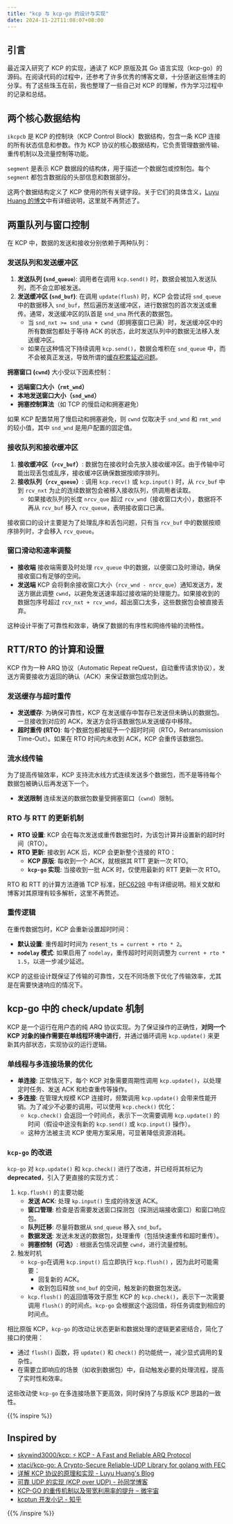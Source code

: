 ```yaml
---
title: "kcp 与 kcp-go 的设计与实现"
date: 2024-11-22T11:08:07+08:00
---
```


## 引言

最近深入研究了 KCP 的实现，通读了 KCP 原版及其 Go 语言实现（kcp-go）的源码。在阅读代码的过程中，还参考了许多优秀的博客文章，十分感谢这些博主的分享。有了这些珠玉在前，我也整理了一些自己对 KCP 的理解，作为学习过程中的记录和总结。

## 两个核心数据结构

`ikcpcb` 是 KCP 的控制块（KCP Control Block）数据结构，包含一条 KCP 连接的所有状态信息和参数。作为 KCP 协议的核心数据结构，它负责管理数据传输、重传机制以及流量控制等功能。

`segment` 是表示 KCP 数据段的结构体，用于描述一个数据包或控制包。每个 `segment` 都包含数据段的头部信息和数据部分。

这两个数据结构定义了 KCP 使用的所有关键字段。关于它们的具体含义，[Luyu Huang 的博文](https://luyuhuang.tech/2020/12/09/kcp.html#总结)中有详细说明，这里就不再赘述了。

## 两重队列与窗口控制

在 KCP 中，数据的发送和接收分别依赖于两种队列：

### 发送队列和发送缓冲区

1. **发送队列 (`snd_queue`**): 调用者在调用 `kcp.send()` 时，数据会被加入发送队列，而不会立即被发送。
2. **发送缓冲区 (`snd_buf`)**: 在调用 `update(flush)` 时，KCP 会尝试将 `snd_queue` 中的数据移入 `snd_buf`，然后遍历发送缓冲区，进行数据包的首次发送或重传。通常，发送缓冲区的队首是 `snd_una` 所代表的数据包。
    - 当 `snd_nxt >= snd_una + cwnd`（即拥塞窗口已满）时，发送缓冲区中的所有数据包都处于等待 ACK 的状态，此时发送队列中的数据无法移入发送缓冲区。
   - 如果在这种情况下持续调用 `kcp.send()`，数据会堆积在 `snd_queue` 中，而不会被真正发送，导致所谓的[缓存积累延迟问题](https://github.com/skywind3000/kcp/wiki/Flow-Control-for-Users)。

**拥塞窗口 (`cwnd`)** 大小受以下因素控制：

- **远端窗口大小（`rmt_wnd`）**
- **本地发送窗口大小（`snd_wnd`）**
- **拥塞控制算法**（如 TCP 的慢启动和拥塞避免）

如果 KCP 配置禁用了慢启动和拥塞避免，则 `cwnd` 仅取决于 `snd_wnd` 和 `rmt_wnd` 的较小值，其中 `snd_wnd` 是用户配置的固定值。

### 接收队列和接收缓冲区

1. **接收缓冲区（`rcv_buf`）**: 数据包在接收时会先放入接收缓冲区。由于传输中可能出现丢包或乱序，接收缓冲区确保数据按顺序排列。
2. **接收队列（`rcv_queue`）**: 调用 `kcp.recv()` 或 `kcp.input()` 时，从 `rcv_buf` 中到 `rcv_nxt` 为止的连续数据包会被移入接收队列，供调用者读取。
    - 如果接收队列的长度 `nrcv_que` 超过 `rcv_wnd`（接收窗口大小），数据将不再从 `rcv_buf` 移入 `rcv_queue`，表明接收窗口已满。

接收窗口的设计主要是为了处理乱序和丢包问题，只有当 `rcv_buf` 中的数据按顺序排列时，才会移入 `rcv_queue`。

### 窗口滑动和速率调整

- **接收端**
   接收端需要及时处理 `rcv_queue` 中的数据，以便窗口及时滑动，确保接收窗口有足够的空间。
- **发送端**
   KCP 会将剩余接收窗口大小（`rcv_wnd - nrcv_que`）通知发送方，发送方据此调整 `cwnd`，以避免发送速率超过接收端的处理能力。如果接收到的数据包序号超过 `rcv_nxt + rcv_wnd`，超出窗口太多，这些数据包会被直接丢弃。

这种设计平衡了可靠性和效率，确保了数据的有序性和网络传输的流畅性。

## RTT/RTO 的计算和设置

KCP 作为一种 ARQ 协议（Automatic Repeat reQuest，自动重传请求协议），发送方需要接收方返回的确认（ACK）来保证数据包成功到达。

### 发送缓存与超时重传

- **发送缓存**: 为确保可靠性，KCP 在发送缓存中暂存已发送但未确认的数据包。一旦接收到对应的 ACK，发送方会将该数据包从发送缓存中移除。
- **超时重传 (RTO)**: 每个数据包都被赋予一个超时时间（RTO，Retransmission Time-Out）。如果在 RTO 时间内未收到 ACK，KCP 会重传该数据包。

### 流水线传输

为了提高传输效率，KCP 支持流水线方式连续发送多个数据包，而不是等待每个数据包被确认后再发送下一个。

- **发送限制**
   连续发送的数据包数量受拥塞窗口（`cwnd`）限制。

### RTO 与 RTT 的更新机制

- **RTO 设置**: KCP 会在每次发送或重传数据包时，为该包计算并设置新的超时时间（RTO）。
- **RTO 更新**: 接收到 ACK 后，KCP 会更新整个连接的 RTO：
   - **KCP 原版**: 每收到一个 ACK，就根据其 RTT 更新一次 RTO。
  - **`kcp-go` 实现**: 当接收到一批 ACK 时，仅使用最新的 RTT 更新一次 RTO。

RTO 和 RTT 的计算方法遵循 TCP 标准，[RFC6298](https://datatracker.ietf.org/doc/html/rfc6298) 中有详细说明。相关文献和博客对其原理有较多解析，这里不再赘述。

### 重传逻辑

在重传数据包时，KCP 会重新设置超时时间：

- **默认设置**: 重传超时时间为 `resent_ts = current + rto * 2`。
- **`nodelay` 模式**: 如果启用了 `nodelay`，重传超时时间则调整为 `current + rto * 1.5`，以进一步减少延迟。

KCP 的这些设计既保证了传输的可靠性，又在不同场景下优化了传输效率，尤其是在需要快速响应的情况下。

## kcp-go 中的 check/update 机制

KCP 是一个运行在用户态的纯 ARQ 协议实现。为了保证操作的正确性，**对同一个 KCP 对象的操作需要在单线程环境中进行**，并通过循环调用 `kcp.update()` 来更新其内部状态，实现协议的运行逻辑。

### 单线程与多连接场景的优化

- **单连接**: 正常情况下，每个 KCP 对象需要周期性调用 `kcp.update()`，以处理定时任务、发送 ACK 和检查重传等操作。
- **多连接**: 在管理大规模 KCP 连接时，频繁调用 `kcp.update()` 会带来性能开销。为了减少不必要的调用，可以使用 `kcp.check()` 优化：
  - `kcp.check()` 会返回一个时间点，表示下一次需要调用 `kcp.update()` 的时间（假设中途没有新的 `kcp.send()` 或 `kcp.input()` 操作）。
  - 这种方法被主流 KCP 使用方案采用，可显著降低资源消耗。

### `kcp-go` 的改进

`kcp-go` 对 `kcp.update()` 和 `kcp.check()` 进行了改进，并已经将其标记为 **deprecated**，引入了更直接的实现方式：

1. `kcp.flush()` 的主要功能
   - **发送 ACK**: 处理 `kp.input()` 生成的待发送 ACK。
   - **窗口管理**: 检查是否需要发送窗口探测包（探测远端接收窗口）和窗口响应包。
   - **队列迁移**: 尽量将数据从 `snd_queue` 移入 `snd_buf`。
   - **数据发送**: 发送未发送的数据包，处理重传（包括快速重传和超时重传）。
   - **拥塞控制（可选）**: 根据丢包情况调整 `cwnd`，进行流量控制。
2. 触发时机
   * `kcp-go`在调用 `kcp.input()` 后立即执行 `kcp.flush()` ，因为此时可能需要：
     * 回复新的 ACK。
     * 收到包后释放 `snd_buf` 的空间，触发新的数据包发送。
   * `kcp.flush()` 的返回值等效于原生 KCP 的 `kcp.check()`，表示下一次需要调用 `flush()` 的时间点。`kcp-go` 会根据这个返回值，将任务调度到相应的时间点。


相比原版 KCP，`kcp-go` 的改动让状态更新和数据处理的逻辑更紧密结合，简化了接口的使用：

- 通过 `flush()` 函数，将 `update()` 和 `check()` 的功能统一，减少显式调用的复杂性。
- 在需要立即响应的场景（如收到数据包）中，自动触发必要的处理流程，提高了实时性和效率。

这些改动使 `kcp-go` 在多连接场景下更高效，同时保持了与原版 KCP 思路的一致性。

{{% inspire %}}

## Inspired by

- [skywind3000/kcp: :zap: KCP - A Fast and Reliable ARQ Protocol](https://github.com/skywind3000/kcp)
- [xtaci/kcp-go: A Crypto-Secure Reliable-UDP Library for golang with FEC](https://github.com/xtaci/kcp-go)
- [详解 KCP 协议的原理和实现 - Luyu Huang's Blog](https://luyuhuang.tech/2020/12/09/kcp.html#%E6%80%BB%E7%BB%93)
- [可靠 UDP 的实现 (KCP over UDP) - 孙同学博客](https://sunyunqiang.com/blog/reliable_udp_protocol/)
- [KCP-GO 的重传机制以及带宽利用率的提升 – 微宇宙](https://zhensheng.im/2021/03/10/kcp-go%E7%9A%84%E9%87%8D%E4%BC%A0%E6%9C%BA%E5%88%B6%E4%BB%A5%E5%8F%8A%E5%B8%A6%E5%AE%BD%E5%88%A9%E7%94%A8%E7%8E%87%E7%9A%84%E6%8F%90%E5%8D%87.meow)
- [kcptun 开发小记 - 知乎](https://zhuanlan.zhihu.com/p/53849089)

{{% /inspire %}}
